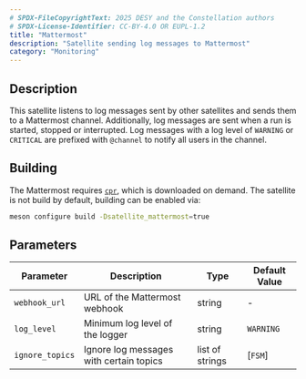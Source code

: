 ```yaml
---
# SPDX-FileCopyrightText: 2025 DESY and the Constellation authors
# SPDX-License-Identifier: CC-BY-4.0 OR EUPL-1.2
title: "Mattermost"
description: "Satellite sending log messages to Mattermost"
category: "Monitoring"
---
```


## Description

This satellite listens to log messages sent by other satellites and sends them to a Mattermost channel. Additionally, log
messages are sent when a run is started, stopped or interrupted. Log messages with a log level of `WARNING` or `CRITICAL` are
prefixed with `@channel` to notify all users in the channel.

## Building

The Mattermost requires [`cpr`](https://github.com/libcpr/cpr), which is downloaded on demand.
The satellite is not build by default, building can be enabled via:

```sh
meson configure build -Dsatellite_mattermost=true
```

## Parameters

| Parameter  | Description | Type | Default Value |
|------------|-------------|------|---------------|
| `webhook_url` | URL of the Mattermost webhook | string | - |
| `log_level` | Minimum log level of the logger | string | `WARNING` |
| `ignore_topics` | Ignore log messages with certain topics | list of strings | [`FSM`] |
